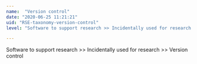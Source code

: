 ```yaml
---
name:  "Version control"
date: "2020-06-25 11:21:21"
uid: "RSE-taxonomy-version-control"
level: "Software to support research >> Incidentally used for research >> Version control"

---
```


Software to support research >> Incidentally used for research >> Version control